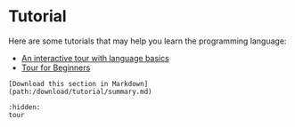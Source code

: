 # Tutorial

Here are some tutorials that may help you learn the programming language:

- [An interactive tour with language basics](https://tour.moonbitlang.com)
- [Tour for Beginners](./tour.md)

```{only} html
[Download this section in Markdown](path:/download/tutorial/summary.md)
```

```{toctree}
:hidden:
tour